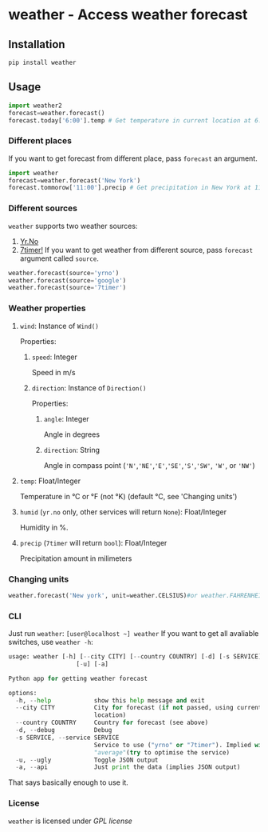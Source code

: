 # weather - Access weather forecast
## Installation
```
pip install weather
```
## Usage
```python
import weather2
forecast=weather.forecast()
forecast.today['6:00'].temp # Get temperature in current location at 6.00
```
### Different places
If you want to get forecast from different place, pass `forecast` an argument.
```python
import weather
forecast=weather.forecast('New York')
forecast.tommorow['11:00'].precip # Get precipitation in New York at 11.00
```
### Different sources
`weather` supports two weather sources:
1. [Yr.No](https://yr.no)
1. [7timer!](https://7timer.info)
If you want to get weather from different source, pass `forecast` argument called `source`.
```python
weather.forecast(source='yrno')
weather.forecast(source='google')
weather.forecast(source='7timer')
```
### Weather properties
<ol>
  <li>
    <p><code>wind</code>: Instance of <code>Wind()</code></p>
    Properties:
    <ol>
      <li>
        <p><code>speed</code>: Integer</p>
        Speed in m/s
      </li>
      <li>
        <p><code>direction</code>: Instance of <code>Direction()</code></p>
        Properties:
        <ol>
          <li>
            <p><code>angle</code>: Integer</p>
            Angle in degrees
          </li>
          <li>
            <p><code>direction</code>: String</p>
            Angle in compass point (<code>'N'</code>,<code>'NE'</code>,<code>'E'</code>,<code>'SE'</code>,<code>'S'</code>,<code>'SW'</code>,
            <code>'W'</code>, or <code>'NW'</code>)
          </li>
        </ol>
      </li>
    </ol>
  </li>
  <li>
    <p><code>temp</code>: Float/Integer</p>
      Temperature in °C or °F (not °K) (default °C, see 'Changing units')
  </li>
  <li>
    <p><code>humid</code> (<code>yr.no</code> only, other services will return <code>None</code>): Float/Integer</p>
      Humidity in %.
  </li>
  <li>
    <p><code>precip</code> (<code>7timer</code> will return <code>bool</code>): Float/Integer</p>
      Precipitation amount in milimeters
</ol>

### Changing units
```python
weather.forecast('New york', unit=weather.CELSIUS)#or weather.FAHRENHEIT
```
### CLI
Just run `weather`:
    ```[user@localhost ~] weather```
If you want to get all avaliable switches, use `weather -h`:

```python
usage: weather [-h] [--city CITY] [--country COUNTRY] [-d] [-s SERVICE]
                   [-u] [-a]

Python app for getting weather forecast

options:
  -h, --help            show this help message and exit
  --city CITY           City for forecast (if not passed, using current
                        location)
  --country COUNTRY     Country for forecast (see above)
  -d, --debug           Debug
  -s SERVICE, --service SERVICE
                        Service to use ("yrno" or "7timer"). Implied with
                        "average"(try to optimise the service)
  -u, --ugly            Toggle JSON output
  -a, --api             Just print the data (implies JSON output)

``` 
That says basically enough to use it.

### License

`weather` is licensed under *GPL license*
